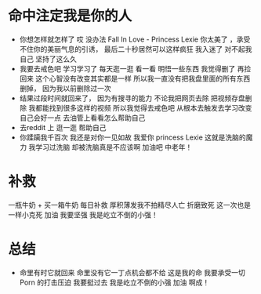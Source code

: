 
# 命中注定我是你的人

- 你想怎样就怎样了  哎   没办法 Fall In Love - Princess Lexie   你太美了 ，承受不住你的美丽气息的引诱， 最后二十秒居然可以这样疯狂 我入迷了 对不起我自己 坚持了这么久 
- 我要去戒色吧 学习学习了 每天逛一逛 看一看  明悟一些东西  我觉得删了 再捡回来 这个心智没有改变其实都是一样 所以我一直没有把我盘里面的所有东西删掉， 因为我以前删除过一次
- 结果过段时间就回来了， 因为有搜寻的能力 不论我把网页去除 把视频存盘删除 我都能找到很多这样的视频  所以我觉得去戒色吧 从根本去触发去学习改变自己会好一点 去油管上看看怎么帮助自己
- 去reddit 上 逛一逛 帮助自己 
- 你蹂躏我千百次 我还是对你一见如故 我爱你 princess Lexie  这就是洗脑的魔力  我学习过洗脑 却被洗脑真是不应该啊  加油吧 中老年！


# 补救 

一瓶牛奶   + 买一箱牛奶 每日补救  厚积薄发我不拍精尽人亡 折磨致死  这一次也是一样小克死  加油 我要坚强   我是屹立不倒的小强！ 


# 总结

- 命里有时它就回来 命里没有它一丁点机会都不给 这是我的命 我要承受一切Porn 的打击压迫 我要挺过去 我是屹立不倒的小强  加油 啊成！
